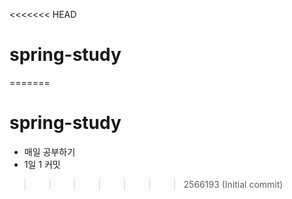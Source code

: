 <<<<<<< HEAD
# spring-study
=======
# spring-study
* 매일 공부하기
* 1일 1 커밋
>>>>>>> 2566193 (Initial commit)
